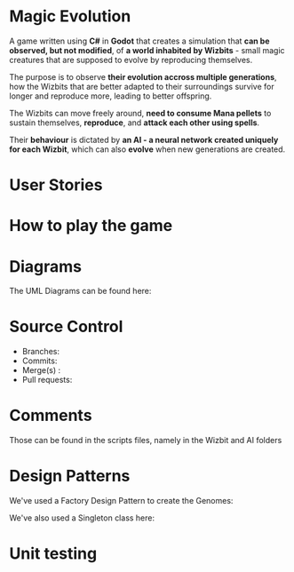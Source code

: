 # Magic Evolution

A game written using **C#** in **Godot** that creates a simulation that **can be observed, but not modified**, of **a world inhabited by Wizbits** - small magic creatures that are supposed to evolve by reproducing themselves.

The purpose is to observe **their evolution accross multiple generations**, how the Wizbits that are better adapted to their surroundings survive for longer and reproduce more, leading to better offspring.

The Wizbits can move freely around, **need to consume Mana pellets** to sustain themselves, **reproduce**, and **attack each other using spells**. 

Their **behaviour** is dictated by **an AI - a neural network created uniquely for each Wizbit**, which can also **evolve** when new generations are created.

# User Stories 

# How to play the game

# Diagrams
The UML Diagrams can be found here:

# Source Control
 - Branches:
 - Commits:
 - Merge(s) : 
 - Pull requests:

# Comments
Those can be found in the scripts files, namely in the Wizbit and AI folders

# Design Patterns
We've used a Factory Design Pattern to create the Genomes:

We've also used a Singleton class here: 

# Unit testing
